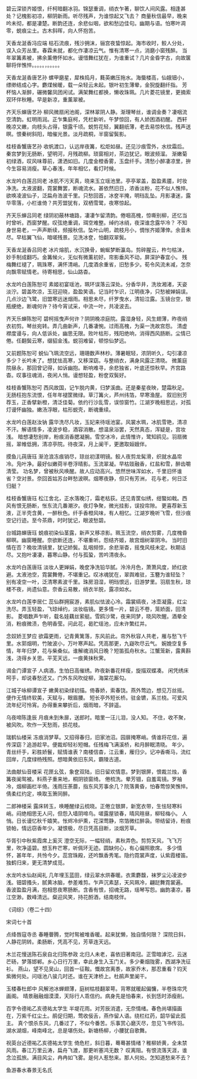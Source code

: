 <!-- { "loadSidebar": true } -->
碧云深锁齐姬恨，纤柯暗翻冰羽。锦瑟重调，绡衣乍著，聊饮人间风露。相逢甚处？记槐影初凉，柳阴新雨。听尽残声，为谁惊起又飞去？ 商量秋信最早，晚来吟未彻，都是凄楚。断韵还连，余悲似咽，欲和愁边佳句。幽期与语。怕寒叶凋零，蜕痕尘土。古木斜晖，向人怀抱苦。

天香龙涎香冯应端
枯石流痕，残沙拥沫，骊宫夜蛰惊起。海市收时，鲛人分处，误入众芳丛里。春霖未就，都化作凄凉云气。惟有清寒一点，消磨小窗残醉。 当年翠篝素被，拂余薰倦怀如水。谩惜舞红犹在，为谁重试？几片金昏字古，向故箧聊将伴憔悴。。。。。，。。。。。

天香龙涎香唐艺孙
螺甲磨星，犀株捣月，蕤英嫩压拖水。海蜃楼高，仙娥钿小，缥缈结成心字。麝煤候暖，载一朵轻云未起。银叶初生薄晕，金猊旋翻纤指。 芳杯恼人渐醉，碾微馨凤团闲试。满架舞红都换，懒收珠珮。几片菱花镜里，更摘索双环伴秋睡。早是新凉，重薰翠被。

齐天乐蝉唐艺孙
柳风微扇闲池阁，深林翠阴人静。渐理琴丝，谁调金奏？凄咽流空清韵。虹明雨润。正乍集庭柯，凭栏新听。午梦惊回，有人娇困酒初醒。 西轩晚凉又嫩，向枝头占得，银露千顷。蜕剪花轻，翼翻纸薄，老去易惊秋信。残声送暝。恨秦树斜阳，暗催光景。淡月疏桐，半窗留鬓影。

桂枝香蟹唐艺孙
收帆渡口，认远岸夜篝，松炬如昼。还见沙痕雪外，水纹霜后。秦宫梦到无肠断，望明河，月残疏柳。琐窗相对，茶边犹记，眼波频溜。 渐嫩菊初绿酒，叹风味尊前，潇洒如旧。几度金橙香雾，玉盘纤手。清愁小醉凄凉里，拚今生容易消瘦。草心春浅，年年相忆，看灯时候。

水龙吟白莲吕同老
冰肌不污天真，晓来玉立瑶池里。亭亭翠盖，盈盈素靥，时妆净洗。太液波翻，霓裳舞罢，断魂流水。甚依然旧日，浓香淡粉，花不似人憔悴。 欲唤凌波仙子，泛扁舟浩波千里。只愁回首，冰奁半掩，明珰乱坠。月影凄迷，露华零落，小栏谁倚？共芳盟犹有，双栖雪鹭，夜寒惊起。

齐天乐蝉吕同老
绿阴初蔽林塘路，凄凄乍留清韵。倦咽高槐，惊嘶别柳，还忆当时曾听。西窗梦醒。叹弦绝重调，珥空难整。绰约冰绡，夜深谁念露华冷？ 不知身世易老，一声声断续，频报秋信。坠叶山明，疏枝月小，惆怅齐姬薄倖。余音未尽。早枯翼飞仙，暗嗟残景。见洗冰奁，怕翻双翠鬓。

天香龙涎香吕同老
冰片熔肌，水沉换骨，蜿蜒梦断瀛岛。剪碎腥云，杵匀枯沫，妙手制成翻巧。金篝候火，无似有微薰初好。帘影垂风不动，屏深护春宜小。 残梅舞红褪了，珮珠寒，满怀清峭。几度酒余重省，旧愁多少。荀令风流未减，怎奈向飘零赋情老。待寄相思，仙山路杳。

水龙吟白莲陈恕可
素姬初宴瑶池，珮环误落云深处。分香华井，洗妆湘渚，天姿淡泞。碧盖吹凉，玉冠迎晓，盈盈笑语。记当时乍识，江明夜净，只愁被婵娟误。 几点沙边飞鹭，旧盟寒远迷烟雨。相思未尽，纤罗曳水，清铅泣露。玉镜台空，银瓶绠绝，断魂何许？待今宵试采，中流一叶，共凌波去。

齐天乐蝉陈恕可
碧柯摇曳声何许？阴阴晚凉庭院。露湿身轻，风生翅薄，昨夜绡衣初剪。琴丝宛转。弄几曲新声，几番凄惋。过雨高槐，为渠一洗故宫怨。 清虚襟度谩与，向人低诉处，幽思无限。败叶枯形，残阳绝响，消得西风肠断。尘情已倦。任翻鬓云寒，缀貂金浅。蜕羽难留，顿惊仙梦远。

又前题陈恕可
蜕仙飞珮流空远，珊珊数声林杪。薄暑眠轻，浓阴听久，勾引凄凉多少？长吟未了。想犹怯高寒，又移深窈。与整绡衣，满身风露正清晓。 微薰庭院昼永，那回曾记得，如诉幽抱。断响难寻，余悲独省，叶底还惊秋早。齐宫路杳。叹事往魂消，夜闲人悄。谩想轻盈，粉奁双鬓好。

桂枝香蟹陈恕可
西风故国，记乍脱内黄，归梦溪曲。还是秦星夜映，楚霜秋足。无肠枉抱东流恨，任年年褪筐微绿。草汀篝火，芦州纬箔，早寒渔屋。 叙旧别芳荐玉，正香擘新橙，清泛佳菊。依约行沙乱雪，误惊窗竹。江湖岁晚相思远，对孤灯谩怀幽独。嫩汤浮眼，枯形蜕壳，断魂重续。

水龙吟白莲赵汝钠
露华洗尽凡妆，玉妃来待瑶池宴。风裳水珮，冰肌雪艳，清凉不汗。解语情多，凌波步稳，酒容消散。想温泉浴罢，天然真态，浑疑是，宫妆浅。 暗想凄愁别岸，粉痕消香腮凝腕。雪空冰冷，此情惟许，鹭知鸥见。羽扇微摇，翠帷低拥，清凉亭院。待夜深，月上阑干，更邀取姮娥伴。

摸鱼儿莼唐珏
渐沧浪冻痕销尽，琼丝初漾明镜。鲛人夜剪龙髯滑，织就水晶帘冷。凫叶净。最好似嫩荷半卷浮晴影。玉流翠凝。早枯豉融香，红盐和雪，醉齿嚼清莹。 功名梦，曾被秋风唤醒。故人应动高兴。悠然世味浑如水，千里旧怀谁省？空对景。奈回首姑苏台畔愁波暝。烟寒夜静，但只有芳洲， 花与老，何日泛归艇？

桂枝香蟹唐珏
松江舍北，正水落晚汀，霜老枯荻。还见青筐似绣，绀螯如戟。西风有恨无肠断，怅东流几番潮汐。夜灯争聚，微光挂影，误投帘隙。 更喜荐新玉液，正半壳含黄，一醉秋色。纤手香橙风味，有人相忆。江湖岁晚听飞雪，但沙痕空记行迹。至今茶鼎，时时犹记，眼波愁碧。

台城路蝉唐珏
蜕痕初染仙茎露，新声又移凉影。珮玉流空，绡衣剪雾，几度槐昏柳暝。幽窗睡醒。奈欲断还连，不堪重听。怨结齐姬，故宫烟树翠阴冷。 当时旧情在否？晚妆清镜里，犹记娇鬓。乱咽频惊，余悲渐杳，摇曳风枝未定。秋期话尽。又抱叶凄凄，暮寒山静。付与孤蛩，苦吟清夜永。

水龙吟白莲唐珏
淡妆人更婵娟，晚奁净洗铅华腻。泠泠月色，萧萧风度，娇红欲避。太液池空，霓裳舞倦，不堪重记。叹冰魂犹在，翠舆难驻，玉簪为谁轻坠？ 别有凌空一叶，泛清寒素波千里。珠房泪湿，明珰恨远，旧游梦里。羽扇生秋，琼楼不夜，尚遗仙意。奈香云易散，绡衣半脱，露凉如水。

水龙吟白莲李居仁
蕊仙群拥宸游，素肌似怯波心冷。霜裳缟夜，冰壶凝露，红尘洗尽。弄玉轻盈，飞琼绰约，淡妆临镜。更多情一片，碧云不卷，笼娇面，回清影。 菱唱数声乍听，载名娃藕丝萦艇。雪鸥沙鹭，夜来同梦，晓风吹醒。酒晕全消，粉痕微渍，色明香莹。问此花，曷贮瑶池，应未许繁红并。

念奴娇王梦应
欲霜更雨，记青黄篱落，东风前此。帘外秋容人共老，雁与愁飞千里。水郭烟明，竹陂波小，万叶寒声起。凭高那更，九嶷吹尽云气。 婉娩空复多情，年年归梦，花与柴桑似。谁解魂消风日晚？短笛孤舟秋水。江蟹笼新，露黄斟浅，浇得乡关思。平芜天远，一痕黄抹秋霁。

谒金门谭宣子
人病酒，生怕日高催绣。昨夜新番花样瘦，旋描双蝶凑。 闲凭绣床呵手，却说春愁还又。门外东风吹绽柳，海棠花厮勾。

江城子咏柳谭宣子
嫩黄初染绿初描。倚春娇，索春饶。燕外莺边，想见万丝摇。便作无情终软美，天赋与，眼眉腰。 短长亭外短长桥。驻金镳，系兰桡。可爱风流年纪可怜宵。办得重来攀折后，烟雨暗，不辞遥。

乌夜啼陈逢辰
月痕未到朱扉，送郎时。暗里一汪儿泪，没人知。 不住，收不聚，被风吹。吹作一天愁雨，损花枝。

瑞鹤仙楼采
冻痕消梦草。又招得春归，旧家池沼。园扉掩寒峭。倩谁将花信，遍传深窈？追游趁早。便裁却轻衫短帽。任残梅飞满溪桥，和月醉眠清晓。 年少。青丝纤手，彩胜娇鬟，赋情谁表？南楼信杳，江云重，雁归少。记冲香嘶马，流红回岸，几度绿杨残照。想暗黄依旧东风，霸陵古道。

法曲献仙音楼采
花匣幺弦，象奁双陆，旧日留欢情意。梦到银屏，恨裁兰烛，香篝夜阑鸳被。料燕子重来地，桐阴锁窗绮。 倦梳洗。晕芳钿，自羞鸾镜。罗袖冷，烟柳画栏半倚。浅雨压荼蘼，指东风芳事余几？院落黄昏，怕春莺惊笑憔悴。倩柔红约定，唤取玉箫同醉。

二郎神楼采
露床转玉，唤睡醒绿云梳晓。正倦立银屏，新宽衣带，生怯轻寒料峭。闷绝相思无人问，但怨入墙阴啼鸟。嗟露屋锁春，晴风暄昼，柳轻梅小。 人悄。日长谩忆秋千嬉笑。怅烬冷炉熏，花深莺静，帘箔微红醉袅。带结留诗，粉痕锁帕，情远窃香年少。凝恨极，尽日凭高目断，淡烟芳草。

华胥引中秋紫霞席上奚灭
澄空无际，一幅轻绡，素秋弄色。剪剪天风，飞飞万里，吹净遥碧。想玉杵芒寒，听佩环无迹。圆缺何心，有心偏照歌席。 多少情怀，甚年年，共怜今夕。蕊宫珠殿，还吟飘香秀笔。隐约霓裳声度，认紫霞楼笛。独鹤归来，更无清梦成觅。

水龙吟水仙赵闻礼
几年埋玉蓝田，绿云翠水烘春暖。衣熏麝馥，袜罗尘沁凌波步浅。钿碧搔头，腻黄冰脑，参差难剪。乍声沉素瑟，天风珮冷，翩跹舞霓裳遍。 香波盈盈月满，抱相思夜寒肠断。含香有恨，招魂无路，瑶琴写怨。幽韵凄凉，暮江空渺。数峰清远。粲迎风笑，持花酹酒，结南枝伴。

《词综》（卷二十四）  

宋词七十首

点绛唇寇寺丞
春睡瞢腾，觉时鸳被堆香暖。起来犹懒，独自情何限？ 深院日斜，人静花阴转。柔肠断，凭高不见，芳草连天远。

木兰花慢送陈石泉自北归陈参政
北归人未老，喜依旧著南冠。正雪暗滹沱，云迷芒砀，梦落邯郸。乡心日行万里，幸此身生入玉门关。多少秦烟陇雾，西湖净洗征衫。 燕山，望不见吴山，回首一征鞍。慨故宫离黍，故家乔木，那忍重看？钧天紫微何处。问瑶池八骏几时还。谁在天津桥上。杜鹃声里阑干。

玉楼春杜郎中
风解池冰蝉翅薄，庭树枯枝翻翠萼。背寒就暖起偏慵，半卷珠帘凭画阁。 晴景融融烟漠漠，天际行人乖信约。病身先是怕春来，长到恁时添瘦削。

百字令德祐乙亥德祐太学生
半堤花雨。对芳辰消遣，无奈情绪。春色尚堪描画在，万紫千红尘土。鹃促归期，莺收佞舌，燕作留人语。绕栏红药，韶华留此孤主。 真个恨杀东风，几番过了，不似今番苦。乐事赏心磨灭尽，忽见飞书传羽。湖水湖烟，峰南峰北，总是堪伤处。新塘杨柳，小腰犹自歌舞。

祝英台近德祐乙亥德祐太学生
倚危栏，斜日暮，蓦蓦甚情绪？稚柳娇黄，全未禁风雨。春江万里云涛，扁舟飞渡，那更听塞鸿无数？ 叹离阻。有恨流落天涯，谁念泣孤旅。满目风尘，冉冉如飞雾。是何人惹愁来。那人何处。怎知道愁来不去？

鱼游春水春景无名氏
